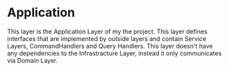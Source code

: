 # Application

This layer is the Application Layer of my the project.
This layer defines interfaces that are implemented by outside layers and contain Service Layers, CommandHandlers and Query Handlers.
This layer doesn't have any dependencies to the Infrastracture Layer, instead it only communicates via Domain Layer.